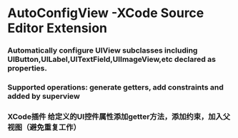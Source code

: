 # AutoConfigView -XCode Source Editor Extension 
### Automatically configure UIView subclasses including UIButton,UILabel,UITextField,UIImageView,etc declared as properties.
### Supported operations: generate getters, add constraints and added by superview
### XCode插件 给定义的UI控件属性添加getter方法，添加约束，加入父视图（避免重复工作）
### 
